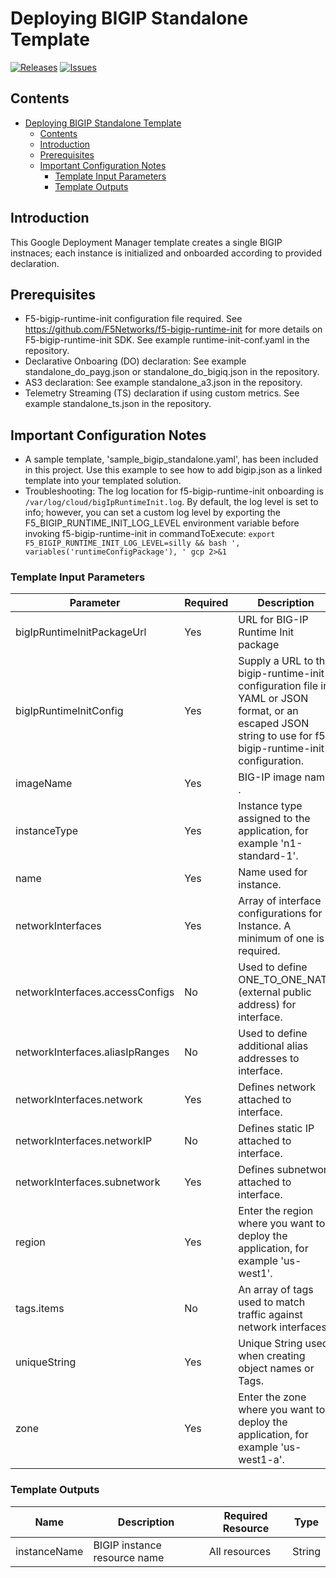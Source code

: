 # Deploying BIGIP Standalone Template

[![Releases](https://img.shields.io/github/release/F5Networks/f5-google-gdm-templates-v2.svg)](https://github.com/F5Networks/f5-google-gdm-templates-v2/releases)
[![Issues](https://img.shields.io/github/issues/F5Networks/f5-google-gdm-templates-v2.svg)](https://github.com/F5Networks/f5-google-gdm-templates-v2/issues)

## Contents

- [Deploying BIGIP Standalone Template](#deploying-bigip-standalone-template)
  - [Contents](#contents)
  - [Introduction](#introduction)
  - [Prerequisites](#prerequisites)
  - [Important Configuration Notes](#important-configuration-notes)
    - [Template Input Parameters](#template-input-parameters)
    - [Template Outputs](#template-outputs)

## Introduction

This Google Deployment Manager template creates a single BIGIP instnaces; each instance is initialized and onboarded according to provided declaration. 

## Prerequisites

 - F5-bigip-runtime-init configuration file required. See https://github.com/F5Networks/f5-bigip-runtime-init for more details on F5-bigip-runtime-init SDK. See example runtime-init-conf.yaml in the repository.
 - Declarative Onboaring (DO) declaration: See example standalone_do_payg.json or standalone_do_bigiq.json in the repository.
 - AS3 declaration: See example standalone_a3.json in the repository.
 - Telemetry Streaming (TS) declaration if using custom metrics. See example standalone_ts.json in the repository.


## Important Configuration Notes

- A sample template, 'sample_bigip_standalone.yaml', has been included in this project. Use this example to see how to add bigip.json as a linked template into your templated solution.
- Troubleshooting: The log location for f5-bigip-runtime-init onboarding is ``/var/log/cloud/bigIpRuntimeInit.log``. By default, the log level is set to info; however, you can set a custom log level by exporting the F5_BIGIP_RUNTIME_INIT_LOG_LEVEL environment variable before invoking f5-bigip-runtime-init in commandToExecute: 
```export F5_BIGIP_RUNTIME_INIT_LOG_LEVEL=silly && bash ', variables('runtimeConfigPackage'), ' gcp 2>&1```


### Template Input Parameters

| Parameter | Required | Description |
| --- | --- | --- |
| bigIpRuntimeInitPackageUrl | Yes | URL for BIG-IP Runtime Init package | 
| bigIpRuntimeInitConfig | Yes | Supply a URL to the bigip-runtime-init configuration file in YAML or JSON format, or an escaped JSON string to use for f5-bigip-runtime-init configuration. |
| imageName | Yes | BIG-IP image name .|
| instanceType | Yes | Instance type assigned to the application, for example 'n1-standard-1'.|
| name | Yes | Name used for instance.| 
| networkInterfaces | Yes | Array of interface configurations for Instance. A minimum of one is required.|
| networkInterfaces.accessConfigs | No | Used to define ONE_TO_ONE_NATS (external public address) for interface.|
| networkInterfaces.aliasIpRanges | No | Used to define additional alias addresses to interface.|
| networkInterfaces.network | Yes | Defines network attached to interface.|
| networkInterfaces.networkIP | No | Defines static IP attached to interface.|
| networkInterfaces.subnetwork | Yes | Defines subnetwork attached to interface.|
| region | Yes | Enter the region where you want to deploy the application, for example 'us-west1'.|
| tags.items | No | An array of tags used to match traffic against network interfaces.|
| uniqueString | Yes | Unique String used when creating object names or Tags.|
| zone | Yes | Enter the zone where you want to deploy the application, for example 'us-west1-a'.|


### Template Outputs

| Name | Description | Required Resource | Type |
| --- | --- | --- | --- |
| instanceName | BIGIP instance resource name |  All resources |  String |
